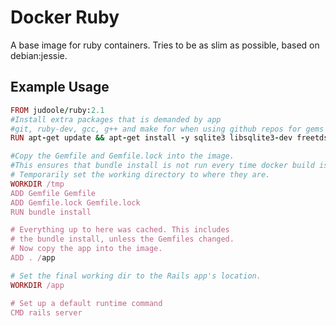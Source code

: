 Docker Ruby
===========

A base image for ruby containers. Tries to be as slim as possible, based on debian:jessie.

## Example Usage
```ruby
FROM judoole/ruby:2.1
#Install extra packages that is demanded by app
#git, ruby-dev, gcc, g++ and make for when using github repos for gems
RUN apt-get update && apt-get install -y sqlite3 libsqlite3-dev freetds-dev git ruby-dev gcc g++ make

#Copy the Gemfile and Gemfile.lock into the image.
#This ensures that bundle install is not run every time docker build is run
# Temporarily set the working directory to where they are.
WORKDIR /tmp
ADD Gemfile Gemfile
ADD Gemfile.lock Gemfile.lock
RUN bundle install

# Everything up to here was cached. This includes
# the bundle install, unless the Gemfiles changed.
# Now copy the app into the image.
ADD . /app

# Set the final working dir to the Rails app's location.
WORKDIR /app

# Set up a default runtime command
CMD rails server
```
